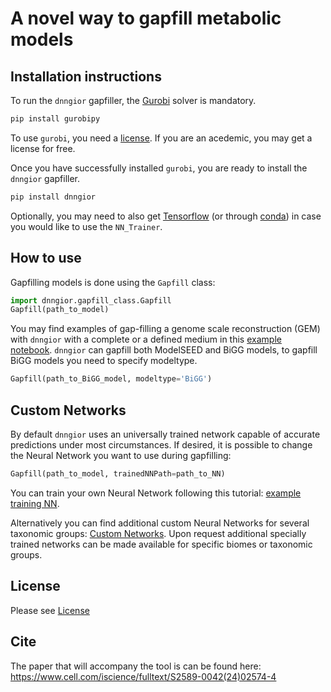 # A novel way to gapfill metabolic models

## Installation instructions

To run the `dnngior` gapfiller, the [Gurobi](https://www.gurobi.com/) solver is mandatory.

```bash
pip install gurobipy
```

To use `gurobi`, you need a [license](https://www.gurobi.com/downloads/). If you are an acedemic, you may get a license for free.

Once you have successfully installed `gurobi`, you are ready to install the `dnngior` gapfiller.

```bash
pip install dnngior
```

Optionally, you may need to also get [Tensorflow](https://www.tensorflow.org/install) (or through [conda](https://anaconda.org/conda-forge/tensorflow)) 
in case you would like to use the `NN_Trainer`.

## How to use

Gapfilling models is done using the `Gapfill` class:
```python
import dnngior.gapfill_class.Gapfill  
Gapfill(path_to_model)
```

You may find examples of gap-filling a genome scale reconstruction (GEM) with `dnngior` with a complete or a defined medium in this [example notebook](tutorials/gapfilling_example.ipynb). `dnngior` can gapfill both ModelSEED and BiGG models, to gapfill BiGG models you need to specify modeltype. 

```python
Gapfill(path_to_BiGG_model, modeltype='BiGG')
```

## Custom Networks

By default `dnngior` uses an universally trained network capable of accurate predictions under most circumstances. If desired, it is possible to change the Neural Network you want to use during gapfilling:

```python
Gapfill(path_to_model, trainedNNPath=path_to_NN)
```

You can train your own Neural Network following this tutorial: [example training NN](tutorials/NN_training_example.ipynb).

Alternatively you can find additional custom Neural Networks for several taxonomic groups: [Custom Networks](docs/NN/custom_networks/). Upon request additional specially trained networks can be made available for specific biomes or taxonomic groups.


## License


Please see [License](LICENSE)


## Cite

The paper that will accompany the tool is can be found here:\
https://www.cell.com/iscience/fulltext/S2589-0042(24)02574-4


